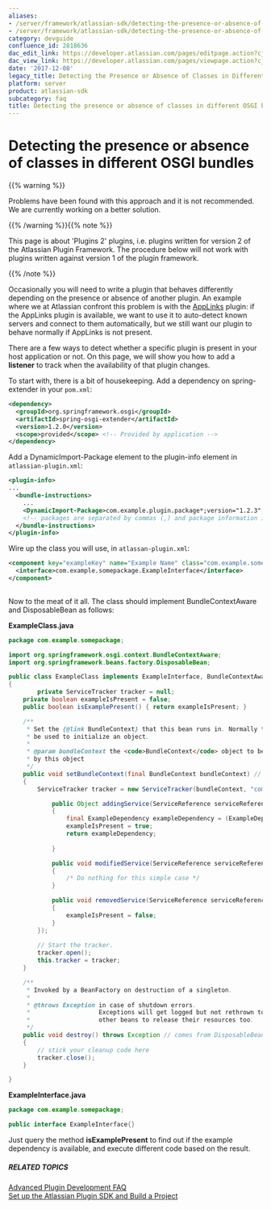 ```yaml
---
aliases:
- /server/framework/atlassian-sdk/detecting-the-presence-or-absence-of-classes-in-different-osgi-bundles-2818636.html
- /server/framework/atlassian-sdk/detecting-the-presence-or-absence-of-classes-in-different-osgi-bundles-2818636.md
category: devguide
confluence_id: 2818636
dac_edit_link: https://developer.atlassian.com/pages/editpage.action?cjm=wozere&pageId=2818636
dac_view_link: https://developer.atlassian.com/pages/viewpage.action?cjm=wozere&pageId=2818636
date: '2017-12-08'
legacy_title: Detecting the Presence or Absence of Classes in Different OSGI Bundles
platform: server
product: atlassian-sdk
subcategory: faq
title: Detecting the presence or absence of classes in different OSGI bundles
---
```

# Detecting the presence or absence of classes in different OSGI bundles

{{% warning %}}

Problems have been found with this approach and it is not recommended. We are currently working on a better solution.

{{% /warning %}}{{% note %}}

This page is about 'Plugins 2' plugins, i.e. plugins written for version 2 of the Atlassian Plugin Framework. The procedure below will not work with plugins written against version 1 of the plugin framework.

{{% /note %}}

Occasionally you will need to write a plugin that behaves differently depending on the presence or absence of another plugin. An example where we at Atlassian confront this problem is with the [AppLinks](https://developer.atlassian.com/display/APPLINKS) plugin: if the AppLinks plugin is available, we want to use it to auto-detect known servers and connect to them automatically, but we still want our plugin to behave normally if AppLinks is not present.

There are a few ways to detect whether a specific plugin is present in your host application or not. On this page, we will show you how to add a **listener** to track when the availability of that plugin changes.

To start with, there is a bit of housekeeping. Add a dependency on spring-extender in your `pom.xml`:

``` xml
<dependency>
  <groupId>org.springframework.osgi</groupId>
  <artifactId>spring-osgi-extender</artifactId>
  <version>1.2.0</version>
  <scope>provided</scope> <!-- Provided by application -->
</dependency>
```

Add a DynamicImport-Package element to the plugin-info element in `atlassian-plugin.xml`:

``` xml
<plugin-info>
...
  <bundle-instructions>
    ...
    <DynamicImport-Package>com.example.plugin.package*;version="1.2.3",com.example.another.plugins.package*;version="3.1.4"</DynamicImport-Package>
    <!-- packages are separated by commas (,) and package information is separated by semicolons (;) -->
  </bundle-instructions>
</plugin-info>
```

Wire up the class you will use, in `atlassan-plugin.xml`:

``` xml
<component key="exampleKey" name="Example Name" class="com.example.somepackage.ExampleClass">
  <interface>com.example.somepackage.ExampleInterface</interface>
</component>
    
```

Now to the meat of it all. The class should implement BundleContextAware and DisposableBean as follows:

**ExampleClass.java**

``` java
package com.example.somepackage;

import org.springframework.osgi.context.BundleContextAware;
import org.springframework.beans.factory.DisposableBean;

public class ExampleClass implements ExampleInterface, BundleContextAware, DisposableBean
{
        private ServiceTracker tracker = null;
    private boolean exampleIsPresent = false;
    public boolean isExamplePresent() { return exampleIsPresent; }

    /**
     * Set the {@link BundleContext} that this bean runs in. Normally this can
     * be used to initialize an object.
     * 
     * @param bundleContext the <code>BundleContext</code> object to be used
     * by this object
     */
    public void setBundleContext(final BundleContext bundleContext) // comes from BundleContextAware
    {
        ServiceTracker tracker = new ServiceTracker(bundleContext, "com.example.plugin.package.ExampleDependency", new ServiceTrackerCustomizer(){

            public Object addingService(ServiceReference serviceReference)
            {
                final ExampleDependency exampleDependency = (ExampleDependency) bundleContext.getService(serviceReference);
                exampleIsPresent = true;
                return exampleDependency;
                
            }

            public void modifiedService(ServiceReference serviceReference, Object o)
            {
                /* Do nothing for this simple case */
            }

            public void removedService(ServiceReference serviceReference, Object o)
            {
                exampleIsPresent = false;
            }
        });
        
        // Start the tracker. 
        tracker.open();
        this.tracker = tracker;
    }

    /**
     * Invoked by a BeanFactory on destruction of a singleton.
     *
     * @throws Exception in case of shutdown errors.
     *                   Exceptions will get logged but not rethrown to allow
     *                   other beans to release their resources too.
     */
    public void destroy() throws Exception // comes from DisposableBean
    {
        // stick your cleanup code here
        tracker.close();
    }

}
```

**ExampleInterface.java**

``` java
package com.example.somepackage;

public interface ExampleInterface{}
```

Just query the method **isExamplePresent** to find out if the example dependency is available, and execute different code based on the result.

##### RELATED TOPICS

[Advanced Plugin Development FAQ](/server/framework/atlassian-sdk/advanced-plugin-development-faq)  
[Set up the Atlassian Plugin SDK and Build a Project](/server/framework/atlassian-sdk/set-up-the-atlassian-plugin-sdk-and-build-a-project)
